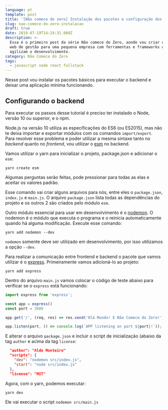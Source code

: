 ```yaml
---
language: pt
template: post
title: '[Não comece do zero] Instalação dos pacotes e configuração dos ambientes'
slug: nao-comece-do-zero-instalacao
draft: true
date: 2019-07-19T14:24:31.660Z
description: >-
  Essa é o primeiro post da série Não comece do Zero, aonde vou criar um sistema
  web de gestão para uma pequena empresa com ferramentas e frameworks que
  agilizam o desenvolvimento.
category: Não Comece do Zero
tags:
  - javascript node react fullstack
---
```

Nesse post vou instalar os pacotes básicos para executar o backend e deixar uma aplicação mínima funcionando.

## Configurando o backend

Para executar os passos desse tutorial é preciso ter instalado o Node, versão 10 ou superior, e o npm.

Node.js na versão 10 utiliza as especificações do ES6 (ou ES2015), mas não te deixa importar e exportar módulos com os comandos `import/export`. Para resolver esse problema e poder utilizar a mesma sintaxe tanto no *backend* quanto no *frontend*, vou utilizar o [esm](https://github.com/standard-things/esm) no backend.

Vamos utilizar o yarn para inicializar o projeto, package.json e adicionar o `esm`:

```
yarn create esm
```
Algumas perguntas serão feitas, pode pressionar <Enter> para todas as elas e aceitar os valores padrão.

Esse comando vai criar alguns arquivos para nós, entre eles o `package.json`, `index.js` e `main.js`. O arquivo `package.json` lista todas as dependências do projeto e os outros 2 são criados pelo módulo `esm`.

Outro módulo essencial para usar em desenvolvimento é o [nodemon](https://nodemon.io/). O nodemon é o módulo que executa o programa e o reinicia automaticamente quando há alguma modificação. Execute esse comando:

```
yarn add nodemon --dev
```

`nodemon` somente deve ser utilizado em desenvolvimento, por isso utilizamos a opção `--dev`.

Para realizar a comunicação entre frontend e backend o pacote que vamos utilizar é o [express](https://expressjs.com). Primeiramente vamos adicioná-lo ao projeto:

```
yarn add express
```

Dentro do arquivo `main.js` vamos colocar o código de teste abaixo para verificar se o `express` está funcionando:

```js
import express from 'express';

const app = express()
const port = 3000

app.get('/', (req, res) => res.send('Olá Mundo! E Não Comece do Zero!'))

app.listen(port, () => console.log(`APP listening on port ${port}!`));
```

E alterar o arquivo `package.json` e incluir o script de inicialização (abaixo da tag `author` e acima da tag `license`:

```json
  "author": "Aldo Monteiro"  
  "scripts": {
    "dev": "nodemon src/index.js",
    "start": "node src/index.js"
  },
  "license": "MIT"
```

Agora, com o yarn, podemos executar:

````
yarn dev
````

Ele vai executar o script `nodemon src/main.js`





